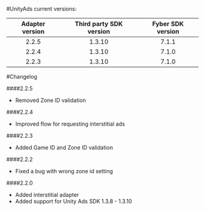 #UnityAds current versions:

| Adapter version | Third party SDK version | Fyber SDK version |
|:-------------:|:-----------------------:|:------------:|
| 2.2.5 | 1.3.10 | 7.1.1 |
| 2.2.4 | 1.3.10 | 7.1.0 |
| 2.2.3 | 1.3.10 | 7.1.0 |

#Changelog

####2.2.5

- Removed Zone ID validation

####2.2.4

- Improved flow for requesting interstitial ads

####2.2.3

- Added Game ID and Zone ID validation

####2.2.2

- Fixed a bug with wrong zone id setting

####2.2.0

- Added interstitial adapter
- Added support for Unity Ads SDK 1.3.8 - 1.3.10
